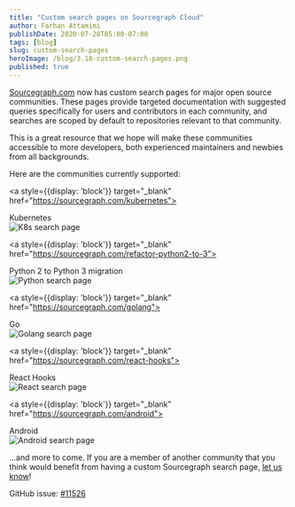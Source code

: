 ```yaml
---
title: "Custom search pages on Sourcegraph Cloud"
author: Farhan Attamimi
publishDate: 2020-07-20T05:00-07:00
tags: [blog]
slug: custom-search-pages
heroImage: /blog/3.18-custom-search-pages.png
published: true
---
```


[Sourcegraph.com](https://sourcegraph.com/search) now has custom search pages for major open source communities. These pages provide targeted documentation with suggested queries specifically for users and contributors in each community, and searches are scoped by default to repositories relevant to that community.

This is a great resource that we hope will make these communities accessible to more developers, both experienced maintainers and newbies from all backgrounds.

Here are the communities currently supported:

<a style={{display: 'block'}} target="_blank" href="https://sourcegraph.com/kubernetes">
<div style={{fontSize: '2em', textAlign: 'center', marginBottom: '-1em'}}>
  Kubernetes
</div>
<div>
<img alt="K8s search page" src="https://sourcegraphstatic.com/blog/3.18/k8s-search-page.png" />
</div>
</a>

<a style={{display: 'block'}} target="_blank" href="https://sourcegraph.com/refactor-python2-to-3">
<div style={{fontSize: '2em', textAlign: 'center', marginBottom: '-1em'}}>
  Python 2 to Python 3 migration
</div>
<div>
<img alt="Python search page" src="https://sourcegraphstatic.com/blog/3.18/resize-python-search-page.png"/>
</div>
</a>

<a style={{display: 'block'}} target="_blank" href="https://sourcegraph.com/golang">
<div style={{fontSize: '2em', textAlign: 'center', marginBottom: '-1em'}}>
  Go
</div>
<div>
<img alt="Golang search page" src="https://sourcegraphstatic.com/blog/3.18/golang-search-page.png"/>
</div>
</a>

<a style={{display: 'block'}} target="_blank" href="https://sourcegraph.com/react-hooks">
<div style={{fontSize: '2em', textAlign: 'center', marginBottom: '-1em'}}>
  React Hooks
</div>
<div>
<img alt="React search page" src="https://sourcegraphstatic.com/blog/3.18/react-search-page.png"/>
</div>
</a>

<a style={{display: 'block'}} target="_blank" href="https://sourcegraph.com/android">
<div style={{fontSize: '2em', textAlign: 'center', marginBottom: '-1em'}}>
  Android
</div>
<div>
<img alt="Android search page" src="https://sourcegraphstatic.com/blog/3.18/resize-android-search-page.png"/>
</div>
</a>

...and more to come. If you are a member of another community that you think would benefit from having a custom Sourcegraph search page, [let us know](https://github.com/sourcegraph/sourcegraph/issues/new/choose)!

GitHub issue: [#11526](https://github.com/sourcegraph/sourcegraph/issues/11526)
